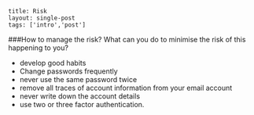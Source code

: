 
```
title: Risk
layout: single-post
tags: ['intro','post']

```
###How to manage the risk?
What can you do to minimise the risk of this happening to you?

 - develop good habits
 - Change passwords frequently
 - never use the same password twice
 - remove all traces of account information from your email account
 - never write down the account details
 - use two or three factor authentication.
